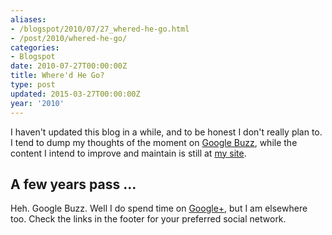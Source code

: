 ```yaml
---
aliases:
- /blogspot/2010/07/27_whered-he-go.html
- /post/2010/whered-he-go/
categories:
- Blogspot
date: 2010-07-27T00:00:00Z
title: Where'd He Go?
type: post
updated: 2015-03-27T00:00:00Z
year: '2010'
---
```


I haven't updated this blog in a while, and to be honest I don't really plan to. I tend to dump my thoughts of the moment on
<a href="http://www.google.com/profiles/brian.wisti#buzz">Google Buzz</a>, while the content I intend to improve and maintain
is still at [my site](/).
<!--more-->

## A few years pass ...

Heh. Google Buzz. Well I do spend time on [Google+](https://plus.google.com/+BrianWisti), but I am elsewhere too.
Check the links in the footer for your preferred social network.
